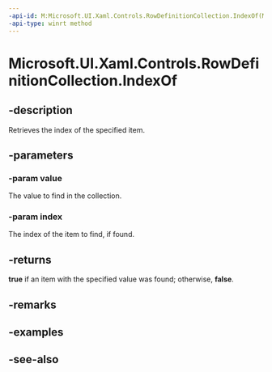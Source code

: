 ```yaml
---
-api-id: M:Microsoft.UI.Xaml.Controls.RowDefinitionCollection.IndexOf(Microsoft.UI.Xaml.Controls.RowDefinition,System.UInt32@)
-api-type: winrt method
---
```


<!-- Method syntax
public bool IndexOf(Windows.UI.Xaml.Controls.RowDefinition value, System.UInt32 index)
-->

# Microsoft.UI.Xaml.Controls.RowDefinitionCollection.IndexOf

## -description
Retrieves the index of the specified item.

## -parameters
### -param value
The value to find in the collection.

### -param index
The index of the item to find, if found.

## -returns
**true** if an item with the specified value was found; otherwise, **false**.

## -remarks

## -examples

## -see-also
